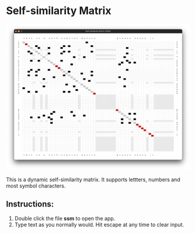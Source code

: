 # Self-similarity Matrix

![SSM](/.github/ssm.png)

This is a dynamic self-similarity matrix. It supports lettters, numbers and most symbol characters.

## Instructions:
1. Double click the file **ssm** to open the app.
2. Type text as you normally would. Hit escape at any time to clear input. 
